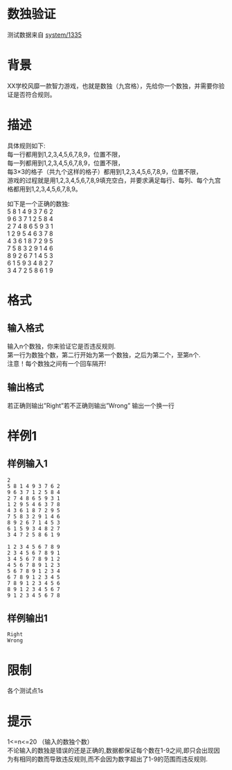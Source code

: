 
# 数独验证

> 
测试数据来自 [system/1335](https://vijos.org/p/1335)


# 背景

XX学校风靡一款智力游戏，也就是数独（九宫格），先给你一个数独，并需要你验证是否符合规则。

# 描述

具体规则如下:<br/>
每一行都用到1,2,3,4,5,6,7,8,9，位置不限，<br/>
每一列都用到1,2,3,4,5,6,7,8,9，位置不限，<br/>
每3×3的格子（共九个这样的格子）都用到1,2,3,4,5,6,7,8,9，位置不限，<br/>
游戏的过程就是用1,2,3,4,5,6,7,8,9填充空白，并要求满足每行、每列、每个九宫格都用到1,2,3,4,5,6,7,8,9。

如下是一个正确的数独:<br/>
5 8 1 4 9 3 7 6 2<br/>
9 6 3 7 1 2 5 8 4<br/>
2 7 4 8 6 5 9 3 1<br/>
1 2 9 5 4 6 3 7 8<br/>
4 3 6 1 8 7 2 9 5<br/>
7 5 8 3 2 9 1 4 6<br/>
8 9 2 6 7 1 4 5 3<br/>
6 1 5 9 3 4 8 2 7<br/>
3 4 7 2 5 8 6 1 9

# 格式

## 输入格式

输入n个数独，你来验证它是否违反规则.<br/>
第一行为数独个数，第二行开始为第一个数独，之后为第二个，至第n个.<br/>
注意！每个数独之间有一个回车隔开!

## 输出格式

若正确则输出”Right”若不正确则输出”Wrong” 输出一个换一行

# 样例1

## 样例输入1

```
2
5 8 1 4 9 3 7 6 2
9 6 3 7 1 2 5 8 4
2 7 4 8 6 5 9 3 1
1 2 9 5 4 6 3 7 8
4 3 6 1 8 7 2 9 5
7 5 8 3 2 9 1 4 6
8 9 2 6 7 1 4 5 3
6 1 5 9 3 4 8 2 7
3 4 7 2 5 8 6 1 9

1 2 3 4 5 6 7 8 9
2 3 4 5 6 7 8 9 1
3 4 5 6 7 8 9 1 2
4 5 6 7 8 9 1 2 3
5 6 7 8 9 1 2 3 4
6 7 8 9 1 2 3 4 5
7 8 9 1 2 3 4 5 6
8 9 1 2 3 4 5 6 7
9 1 2 3 4 5 6 7 8

```

## 样例输出1

```
Right
Wrong

```

# 限制

各个测试点1s

# 提示

1&lt;=n&lt;=20 （输入的数独个数）<br/>
不论输入的数独是错误的还是正确的,数据都保证每个数在1-9之间,即只会出现因为有相同的数而导致违反规则,而不会因为数字超出了1-9的范围而违反规则.
